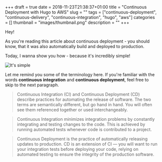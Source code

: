 +++
draft = true
date = 2018-11-23T21:38:37+01:00
title = "Continuous Deployment with Hugo to AWS"
slug = ""
tags = ["continuous-deployment", "continuous-delivery", "continuous-integration", "hugo", "aws"]
categories = []
thumbnail = "images/thumbnail.png"
description = ""
+++

Hey!

As you're reading this article about continuous deployment - you should know, that it was also automatically build and deployed to production.

Today, I wanna show you how - because it's incredibly simple!

![It's simple](https://media.giphy.com/media/3o6Zt16nOfEI0C9sPu/giphy.gif)

Let me remind you some of the terminology here. If you're familiar with the words **continuous integration** and **continuous deployment**, 
feel free to skip to the next paragraph.

> Continuous Integration (CI) and Continuous Deployment (CD) describe practices for automating the release of software. The two terms are semantically different, but go hand in hand. You will often see them referenced together or used interchangeably.

> Continuous Integration minimizes integration problems by constantly integrating and testing changes to the code. This is achieved by running automated tests whenever code is contributed to a project.

> Continuous Deployment is the practice of automatically releasing updates to production. CD is an extension of CI — you will want to run your integration tests before deploying your code, relying on automated testing to ensure the integrity of the production software.

